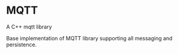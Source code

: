 # MQTT
A C++ mqtt library


Base implementation of MQTT library supporting all messaging and persistence.
